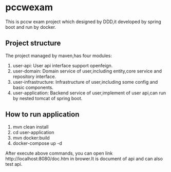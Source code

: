 # pccwexam
This is pccw exam project which designed by DDD,it developed by spring boot and run by docker.
## Project structure
The project managed by maven,has four modules:
1. user-api: User api interface support openfeign.
2. user-domain: Domain service of user,including entity,core service and repository interface.
3. user-infrastructure: Infrastructure of user,including some config and basic components.
4. user-application: Backend service of user,implement of user api,can run by nested tomcat of spring boot.
## How to run application
1. mvn clean install
2. cd user-application
3. mvn docker:build
4. docker-compose up -d

After execute above commands, you can open link http://localhost:8080/doc.htm in brower.It is document of api and can also test api.
